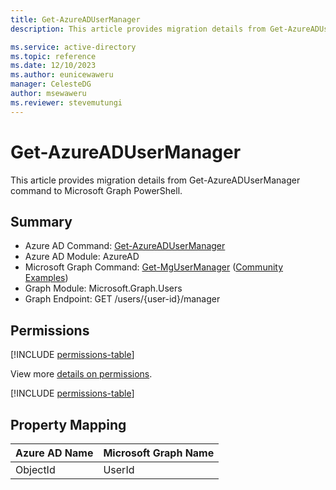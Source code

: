 ```yaml
---
title: Get-AzureADUserManager
description: This article provides migration details from Get-AzureADUserManager command to Microsoft Graph PowerShell.

ms.service: active-directory
ms.topic: reference
ms.date: 12/10/2023
ms.author: eunicewaweru
manager: CelesteDG
author: msewaweru
ms.reviewer: stevemutungi
---
```


# Get-AzureADUserManager

This article provides migration details from Get-AzureADUserManager command to Microsoft Graph PowerShell.

## Summary

+ Azure AD Command: [Get-AzureADUserManager](/powershell/module/azuread/get-azureadusermanager)
+ Azure AD Module: AzureAD
+ Microsoft Graph Command: [Get-MgUserManager](/powershell/module/microsoft.graph.users/get-mgusermanager) ([Community Examples](https://github.com/orgs/msgraph/discussions?discussions_q=Get-MgUserManager))
+ Graph Module: Microsoft.Graph.Users
+ Graph Endpoint:  GET /users/{user-id}/manager

## Permissions

[!INCLUDE [permissions-table](~/graphref/api-reference/v1.0/includes/permissions/user-list-manager-permissions.md)]

View more [details on permissions](/graph/api/user-list-manager#permissions).

[!INCLUDE [permissions-table](~/graphref/api-reference/v1.0/includes/limited-info.md)]

## Property Mapping

|Azure AD Name|Microsoft Graph Name|
|---|---|
|ObjectId|UserId|